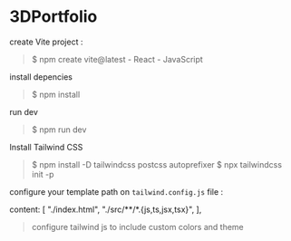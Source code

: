 # 3DPortfolio


create Vite project : 
> $   npm create vite@latest
    - React 
    - JavaScript 

install depencies 
> $ npm install 

run dev 
> $ npm run dev 

 Install Tailwind CSS

> $ npm install -D tailwindcss postcss autoprefixer
> $ npx tailwindcss init -p

configure your template path on `tailwind.config.js` file : 
 
  content: [
    "./index.html",
    "./src/**/*.{js,ts,jsx,tsx}",
  ],


> configure tailwind js to include custom colors and theme 

> 